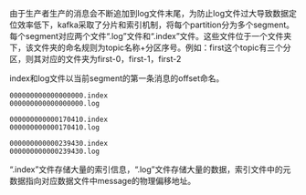 由于生产者生产的消息会不断追加到log文件末尾，为防止log文件过大导致数据定位效率低下，kafka采取了分片和索引机制，将每个partition分为多个segment。每个segment对应两个文件“.log”文件和“.index”文件。这些文件位于一个文件夹下，该文件夹的命名规则为topic名称+分区序号。例如：first这个topic有三个分区，则其对应的文件夹为first-0，first-1，first-2

index和log文件以当前segment的第一条消息的offset命名。
```
000000000000000000.index
000000000000000000.log

000000000000170410.index
000000000000170410.log

000000000000239430.index
000000000000239430.log
```
“.index”文件存储大量的索引信息，“.log”文件存储大量的数据，索引文件中的元数据指向对应数据文件中message的物理偏移地址。


